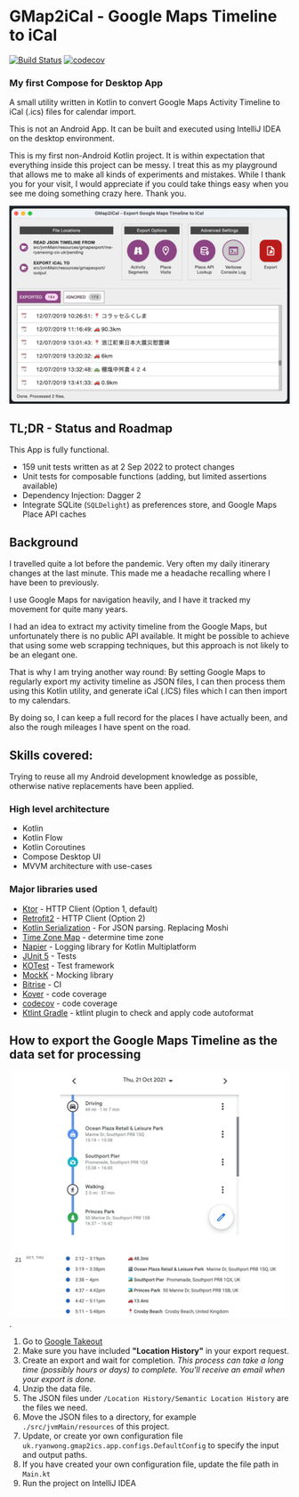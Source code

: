 # GMap2iCal - Google Maps Timeline to iCal

[![Build Status](https://app.bitrise.io/app/0667f15b93a99b17/status.svg?token=2nCEgRSOnFG82N7YWNSPBQ&branch=master)](https://app.bitrise.io/app/0667f15b93a99b17) [![codecov](https://codecov.io/gh/ryanwong-uk/GMap2ICal/branch/master/graph/badge.svg?token=4NZUBRYHT0)](https://codecov.io/gh/ryanwong-uk/GMap2ICal)

### My first Compose for Desktop App

A small utility written in Kotlin to convert Google Maps Activity Timeline to iCal (.ics) files for calendar import.

This is not an Android App. It can be built and executed using IntelliJ IDEA on the desktop environment.

This is my first non-Android Kotlin project. It is within expectation that everything inside this project can be messy.
I treat this as my playground that allows me to make all kinds of experiments and mistakes. While I thank you for your
visit, I would appreciate if you could take things easy when you see me doing something crazy here. Thank you.

<div style="text-align:center"><img src="screenshot-220902.png" /></div>

## TL;DR - Status and Roadmap

This App is fully functional.

* 159 unit tests written as at 2 Sep 2022 to protect changes
* Unit tests for composable functions (adding, but limited assertions available)
* Dependency Injection: Dagger 2
* Integrate SQLite (`SQLDelight`) as preferences store, and Google Maps Place API caches

## Background

I travelled quite a lot before the pandemic. Very often my daily itinerary changes at the last minute. This made me a
headache recalling where I have been to previously.

I use Google Maps for navigation heavily, and I have it tracked my movement for quite many years.

I had an idea to extract my activity timeline from the Google Maps, but unfortunately there is no public API available.
It might be possible to achieve that using some web scrapping techniques, but this approach is not likely to be an
elegant one.

That is why I am trying another way round: By setting Google Maps to regularly export my activity timeline as JSON
files, I can then process them using this Kotlin utility, and generate iCal (.ICS) files which I can then import to my
calendars.

By doing so, I can keep a full record for the places I have actually been, and also the rough mileages I have spent on
the road.

## Skills covered:

Trying to reuse all my Android development knowledge as possible, otherwise native replacements have been applied.

### High level architecture

* Kotlin
* Kotlin Flow
* Kotlin Coroutines
* Compose Desktop UI
* MVVM architecture with use-cases

### Major libraries used

* [Ktor](https://ktor.io/) - HTTP Client (Option 1, default)
* [Retrofit2](https://square.github.io/retrofit/) - HTTP Client (Option 2)
* [Kotlin Serialization](https://kotlinlang.org/docs/serialization.html) - For JSON parsing. Replacing Moshi
* [Time Zone Map](https://github.com/dustin-johnson/timezonemap) - determine time zone
* [Napier](https://github.com/AAkira/Napier) - Logging library for Kotlin Multiplatform
* [JUnit 5](https://github.com/junit-team/junit5) - Tests
* [KOTest](https://kotest.io/) - Test framework
* [MockK](https://mockk.io/) - Mocking library
* [Bitrise](https://app.bitrise.io/) - CI
* [Kover](https://github.com/Kotlin/kotlinx-kover) - code coverage
* [codecov](https://codecov.io/) - code coverage
* [Ktlint Gradle](https://github.com/jlleitschuh/ktlint-gradle) - ktlint plugin to check and apply code autoformat

## How to export the Google Maps Timeline as the data set for processing

<div style="text-align:center"><img src="preview.png" /></div>.

1. Go to [Google Takeout](https://takeout.google.com/)
2. Make sure you have included **"Location History"** in your export request.
3. Create an export and wait for completion. _This process can take a long time (possibly hours or days) to complete.
   You'll receive an email when your export is done._
4. Unzip the data file.
5. The JSON files under `/Location History/Semantic Location History` are the files we need.
6. Move the JSON files to a directory, for example `./src/jvmMain/resources` of this project.
7. Update, or create yor own configuration file `uk.ryanwong.gmap2ics.app.configs.DefaultConfig` to specify the input
   and
   output paths.
8. If you have created your own configuration file, update the file path in `Main.kt`
9. Run the project on IntelliJ IDEA
